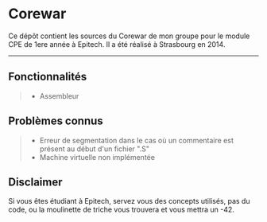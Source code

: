 Corewar
===================

Ce dépôt contient les sources du Corewar de mon groupe pour le module CPE de 1ere année à Epitech.
Il a été réalisé à Strasbourg en 2014.

----------

Fonctionnalités
-------------

> - Assembleur

Problèmes connus
-------------

> - Erreur de segmentation dans le cas où un commentaire est présent au début d'un fichier ".S"
> - Machine virtuelle non implémentée


Disclaimer
-------------

Si vous êtes étudiant à Epitech, servez vous des concepts utilisés, pas du code, ou la moulinette de triche vous trouvera et vous mettra un -42.